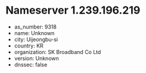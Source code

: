 # Nameserver 1.239.196.219

* as_number: 9318
* name: Unknown
* city: Uijeongbu-si
* country: KR
* organization: SK Broadband Co Ltd
* version: Unknown
* dnssec: false
